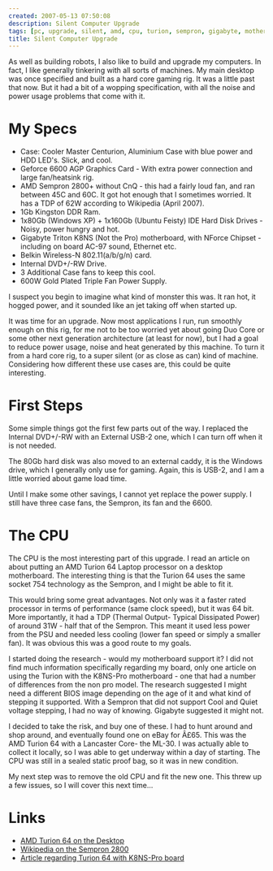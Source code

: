 ```yaml
---
created: 2007-05-13 07:50:08
description: Silent Computer Upgrade
tags: [pc, upgrade, silent, amd, cpu, turion, sempron, gigabyte, motherboard]
title: Silent Computer Upgrade
---
```

As well as building robots, I also like to build and upgrade my computers. In fact, I like generally tinkering with all sorts of machines. My main desktop was once specified and built as a hard core gaming rig. It was a little past that now. But it had a bit of a wopping specification, with all the noise and power usage problems that come with it.

# My Specs

* Case: Cooler Master Centurion, Aluminium Case with blue power and HDD LED's. Slick, and cool.
* Geforce 6600 AGP Graphics Card - With extra power connection and large fan/heatsink rig.
* AMD Sempron 2800+ without CnQ - this had a fairly loud fan, and ran between 45C and 60C. It got hot enough that I sometimes worried. It has a TDP of 62W according to Wikipedia (April 2007).
* 1Gb Kingston DDR Ram.
* 1x80Gb (Windows XP) + 1x160Gb (Ubuntu Feisty) IDE Hard Disk Drives - Noisy, power hungry and hot.
* Gigabyte Triton K8NS (Not the Pro) motherboard, with NForce Chipset - including on board AC-97 sound, Ethernet etc.
* Belkin Wireless-N 802.11(a/b/g/n) card.
* Internal DVD+/-RW Drive.
* 3 Additional Case fans to keep this cool.
* 600W Gold Plated Triple Fan Power Supply.

I suspect you begin to imagine what kind of monster this was. It ran hot, it hogged power, and it sounded like an jet taking off when started up.

It was time for an upgrade. Now most applications I run, run smoothly enough on this rig, for me not to be too worried yet about going Duo Core or some other next generation architecture (at least for now), but I had a goal to reduce power usage, noise and heat generated by this machine. To turn it from a hard core rig, to a super silent (or as close as can) kind of machine. Considering how different these use cases are, this could be quite interesting.

# First Steps

Some simple things got the first few parts out of the way. I replaced the Internal DVD+/-RW with an External USB-2 one, which I can turn off when it is not needed.

The 80Gb hard disk was also moved to an external caddy, it is the Windows drive, which I generally only use for gaming. Again, this is USB-2, and I am a little worried about game load time.

Until I make some other savings, I cannot yet replace the power supply. I still have three case fans, the Sempron, its fan and the 6600.

# The CPU

The CPU is the most interesting part of this upgrade. I read an article on about putting an AMD Turion 64 Laptop processor on a desktop motherboard. The interesting thing is that the Turion 64 uses the same socket 754 technology as the Sempron, and I might be able to fit it.

This would bring some great advantages. Not only was it a faster rated processor in terms of performance (same clock speed), but it was 64 bit. More importantly, it had a TDP (Thermal Output- Typical Dissipated Power) of around 31W - half that of the Sempron. This meant it used less power from the PSU and needed less cooling (lower fan speed or simply a smaller fan). It was obvious this was a good route to my goals.

I started doing the research - would my motherboard support it? I did not find much information specifically regarding my board, only one article on using the Turion with the K8NS-Pro motherboard - one that had a number of differences from the non pro model. The research suggested I might need a different BIOS image depending on the age of it and what kind of stepping it supported. With a Sempron that did not support Cool and Quiet voltage stepping, I had no way of knowing. Gigabyte suggested it might not.

I decided to take the risk, and buy one of these. I had to hunt around and shop around, and eventually found one on eBay for Â£65. This was the AMD Turion 64 with a Lancaster Core- the ML-30. I was actually able to collect it locally, so I was able to get underway within a day of starting. The CPU was still in a sealed static proof bag, so it was in new condition.

My next step was to remove the old CPU and fit the new one. This threw up a few issues, so I will cover this next time...

# Links

* [AMD Turion 64 on the Desktop](http://www.silentpcreview.com/article300-page1.html)
* [Wikipedia on the Sempron 2800](http://en.wikipedia.org/wiki/List_of_AMD_Sempron_microprocessors#Sempron_.22Palermo.22_.28Socket_754.2C_90_nm.29)
* [Article regarding Turion 64 with K8NS-Pro board](http://angelfall.s39.xrea.com/area2ch/turion-e.html)
